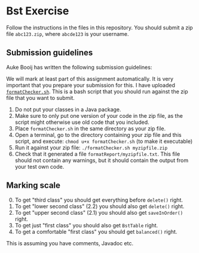 Bst Exercise
============

Follow the instructions in the files in this repository. You should submit a zip file `abc123.zip`, where `abcde123` is your username.

Submission guidelines
---------------------
Auke Booij has written the following submission guidelines:

We will mark at least part of this assignment automatically. It is very important that you prepare your submission for this.
I have uploaded [`formatChecker.sh`](formatChecker.sh). This is a bash script that you should run against the zip file that you want to submit.

1. Do not put your classes in a Java package.
2. Make sure to only put one version of your code in the zip file, as the script might otherwise use old code that you included.
3. Place `formatChecker.sh` in the same directory as your zip file.
4. Open a terminal, go to the directory containing your zip file and this script, and execute: `chmod u+x formatChecker.sh` (to make it executable)
5. Run it against your zip file: `./formatChecker.sh myzipfile.zip`
6. Check that it generated a file `formatReport/myzipfile.txt`. This file should not contain any warnings, but it should contain the output from your test own code.

Marking scale
-------------
0. To get "third class" you should get everything before `delete()` right.
1. To get "lower second class" (2.2) you should also get `delete()` right.
2. To get "upper second class" (2.1) you should also get `saveInOrder()` right.
3. To get just "first class" you should also get `BstTable` right.
4. To get a comfortable "first class" you should get `balanced()` right.

This is assuming you have comments, Javadoc etc.
